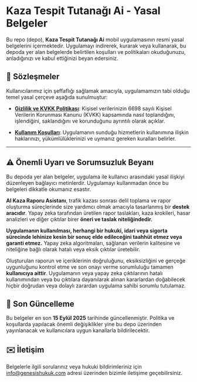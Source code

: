 # Kaza Tespit Tutanağı Ai - Yasal Belgeler

Bu repo (depo), **Kaza Tespit Tutanağı Ai** mobil uygulamasının resmi yasal belgelerini içermektedir. Uygulamayı indirerek, kurarak veya kullanarak, bu depoda yer alan belgelerde belirtilen koşulları ve politikaları okuduğunuzu, anladığınızı ve kabul ettiğinizi beyan edersiniz.

## 📜 Sözleşmeler

Kullanıcılarımız için şeffaflığı sağlamak amacıyla, uygulamamızın tabi olduğu temel yasal çerçeve aşağıda sunulmuştur:

* **[Gizlilik ve KVKK Politikası](./gizlilik-ve-kvkk-politikasi)**: Kişisel verilerinizin 6698 sayılı Kişisel Verilerin Korunması Kanunu (KVKK) kapsamında nasıl toplandığını, işlendiğini, saklandığını ve korunduğunu ayrıntılı olarak açıklar.

* **[Kullanım Koşulları](./kullanim-kosullari)**: Uygulamanın sunduğu hizmetlerin kullanımına ilişkin haklarınızı, yükümlülüklerinizi ve uymanız gereken kuralları belirler.

---

## ⚠️ Önemli Uyarı ve Sorumsuzluk Beyanı

Bu depoda yer alan belgeler, uygulama ile kullanıcı arasındaki yasal ilişkiyi düzenleyen bağlayıcı metinlerdir. Uygulamayı kullanmadan önce bu belgeleri dikkatle okumanız esastır.

**AI Kaza Raporu Asistanı**, trafik kazası sonrası delil toplama ve rapor oluşturma süreçlerinde size yardımcı olmak amacıyla tasarlanmış bir **destek aracıdır**. Yapay zeka tarafından üretilen rapor taslakları, kaza krokileri, hasar analizleri ve diğer çıktılar birer **öneri ve taslak niteliğindedir.**

**Uygulamanın kullanılması, herhangi bir hukuki, idari veya sigorta sürecinde lehinize kesin bir sonuç elde edileceğini taahhüt etmez veya garanti etmez.** Yapay zeka algoritmaları, sağlanan verilerin kalitesine ve niteliğine bağlı olarak hatalı veya eksik çıktılar üretebilir.

Oluşturulan raporun ve içeriklerinin doğruluğunu, eksiksizliğini ve gerçeğe uygunluğunu kontrol etme ve son onayı verme sorumluluğu tamamen **kullanıcıya aittir**. Uygulamanın veya yapay zeka çıktılarının hatalı kullanımından veya bu çıktılara dayanılarak alınan kararlardan doğabilecek hiçbir doğrudan veya dolaylı zarardan uygulama sahibi sorumlu tutulamaz.

## 🔄 Son Güncelleme

Bu belgeler en son **15 Eylül 2025** tarihinde güncellenmiştir. Politika ve koşullarda yapılacak önemli değişiklikler yine bu depo üzerinden yayınlanacak ve kullanıcılara uygun kanallarla bildirilecektir.

## ✉️ İletişim

Belgelerle ilgili sorularınız veya hukuki bildirimleriniz için [info@genesishukuk.com](mailto:info@genesishukuk.com) adresi üzerinden bizimle iletişime geçebilirsiniz.
